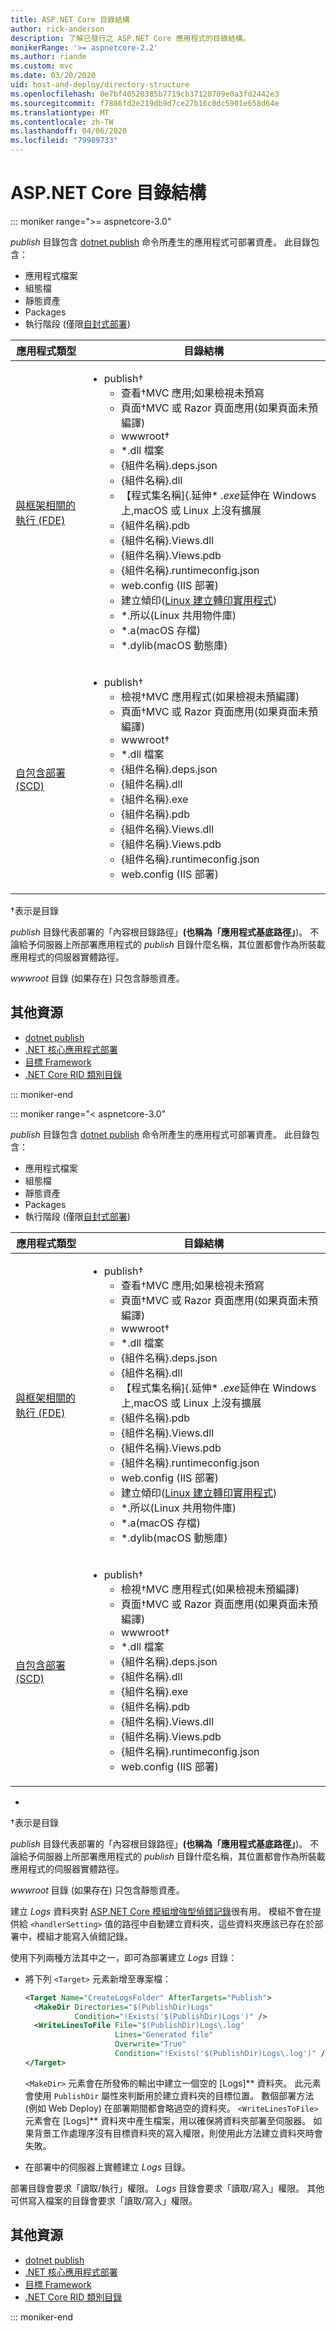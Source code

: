 ```yaml
---
title: ASP.NET Core 目錄結構
author: rick-anderson
description: 了解已發行之 ASP.NET Core 應用程式的目錄結構。
monikerRange: '>= aspnetcore-2.2'
ms.author: riande
ms.custom: mvc
ms.date: 03/20/2020
uid: host-and-deploy/directory-structure
ms.openlocfilehash: 0e7bf40520385b7719cb37120709e0a3fd2442e3
ms.sourcegitcommit: f7886fd2e219db9d7ce27b16c0dc5901e658d64e
ms.translationtype: MT
ms.contentlocale: zh-TW
ms.lasthandoff: 04/06/2020
ms.locfileid: "79989733"
---
```

# <a name="aspnet-core-directory-structure"></a>ASP.NET Core 目錄結構

::: moniker range=">= aspnetcore-3.0"

*publish* 目錄包含 [dotnet publish](/dotnet/core/tools/dotnet-publish) 命令所產生的應用程式可部署資產。 此目錄包含：

* 應用程式檔案
* 組態檔
* 靜態資產
* Packages
* 執行階段 (僅限[自封式部署](/dotnet/core/deploying/#self-contained-deployments-scd))

| 應用程式類型 | 目錄結構 |
| -------- | ------------------- |
| [與框架相關的執行 (FDE)](/dotnet/core/deploying/#framework-dependent-executables-fde) | <ul><li>publish&dagger;<ul><li>查看&dagger;MVC 應用;如果檢視未預寫</li><li>頁面&dagger;MVC 或 Razor 頁面應用(如果頁面未預編譯)</li><li>wwwroot&dagger;</li><li>\*.dll 檔案</li><li>{組件名稱}.deps.json</li><li>{組件名稱}.dll</li><li>【程式集名稱]{.延伸* *.exe*延伸在 Windows 上,macOS 或 Linux 上沒有擴展</li><li>{組件名稱}.pdb</li><li>{組件名稱}.Views.dll</li><li>{組件名稱}.Views.pdb</li><li>{組件名稱}.runtimeconfig.json</li><li>web.config (IIS 部署)</li><li>建立傾印([Linux 建立轉印實用程式](https://github.com/dotnet/coreclr/blob/master/Documentation/botr/xplat-minidump-generation.md#configurationpolicy))</li><li>\*.所以(Linux 共用物件庫)</li><li>\*.a(macOS 存檔)</li><li>\*.dylib(macOS 動態庫)</li></ul></li></ul> |
| [自包含部署 (SCD)](/dotnet/core/deploying/#self-contained-deployments-scd) | <ul><li>publish&dagger;<ul><li>檢視&dagger;MVC 應用程式(如果檢視未預編譯)</li><li>頁面&dagger;MVC 或 Razor 頁面應用(如果頁面未預編譯)</li><li>wwwroot&dagger;</li><li>\*.dll 檔案</li><li>{組件名稱}.deps.json</li><li>{組件名稱}.dll</li><li>{組件名稱}.exe</li><li>{組件名稱}.pdb</li><li>{組件名稱}.Views.dll</li><li>{組件名稱}.Views.pdb</li><li>{組件名稱}.runtimeconfig.json</li><li>web.config (IIS 部署)</li></ul></li></ul> |

&dagger;表示是目錄

*publish* 目錄代表部署的「內容根目錄路徑」**(也稱為「應用程式基底路徑」**)。 不論給予伺服器上所部署應用程式的 *publish* 目錄什麼名稱，其位置都會作為所裝載應用程式的伺服器實體路徑。

*wwwroot* 目錄 (如果存在) 只包含靜態資產。

## <a name="additional-resources"></a>其他資源

* [dotnet publish](/dotnet/core/tools/dotnet-publish)
* [.NET 核心應用程式部署](/dotnet/core/deploying/)
* [目標 Framework](/dotnet/standard/frameworks)
* [.NET Core RID 類別目錄](/dotnet/core/rid-catalog)

::: moniker-end

::: moniker range="< aspnetcore-3.0"

*publish* 目錄包含 [dotnet publish](/dotnet/core/tools/dotnet-publish) 命令所產生的應用程式可部署資產。 此目錄包含：

* 應用程式檔案
* 組態檔
* 靜態資產
* Packages
* 執行階段 (僅限[自封式部署](/dotnet/core/deploying/#self-contained-deployments-scd))

| 應用程式類型 | 目錄結構 |
| -------- | ------------------- |
| [與框架相關的執行 (FDE)](/dotnet/core/deploying/#framework-dependent-executables-fde) | <ul><li>publish&dagger;<ul><li>查看&dagger;MVC 應用;如果檢視未預寫</li><li>頁面&dagger;MVC 或 Razor 頁面應用(如果頁面未預編譯)</li><li>wwwroot&dagger;</li><li>\*.dll 檔案</li><li>{組件名稱}.deps.json</li><li>{組件名稱}.dll</li><li>【程式集名稱]{.延伸* *.exe*延伸在 Windows 上,macOS 或 Linux 上沒有擴展</li><li>{組件名稱}.pdb</li><li>{組件名稱}.Views.dll</li><li>{組件名稱}.Views.pdb</li><li>{組件名稱}.runtimeconfig.json</li><li>web.config (IIS 部署)</li><li>建立傾印([Linux 建立轉印實用程式](https://github.com/dotnet/coreclr/blob/master/Documentation/botr/xplat-minidump-generation.md#configurationpolicy))</li><li>\*.所以(Linux 共用物件庫)</li><li>\*.a(macOS 存檔)</li><li>\*.dylib(macOS 動態庫)</li></ul></li></ul> |
| [自包含部署 (SCD)](/dotnet/core/deploying/#self-contained-deployments-scd) | <ul><li>publish&dagger;<ul><li>檢視&dagger;MVC 應用程式(如果檢視未預編譯)</li><li>頁面&dagger;MVC 或 Razor 頁面應用(如果頁面未預編譯)</li><li>wwwroot&dagger;</li><li>\*.dll 檔案</li><li>{組件名稱}.deps.json</li><li>{組件名稱}.dll</li><li>{組件名稱}.exe</li><li>{組件名稱}.pdb</li><li>{組件名稱}.Views.dll</li><li>{組件名稱}.Views.pdb</li><li>{組件名稱}.runtimeconfig.json</li><li>web.config (IIS 部署)</li></ul></li></ul> |
-
&dagger;表示是目錄

*publish* 目錄代表部署的「內容根目錄路徑」**(也稱為「應用程式基底路徑」**)。 不論給予伺服器上所部署應用程式的 *publish* 目錄什麼名稱，其位置都會作為所裝載應用程式的伺服器實體路徑。

*wwwroot* 目錄 (如果存在) 只包含靜態資產。

建立 *Logs* 資料夾對 [ASP.NET Core 模組增強型偵錯記錄](xref:host-and-deploy/aspnet-core-module#enhanced-diagnostic-logs)很有用。 模組不會在提供給 `<handlerSetting>` 值的路徑中自動建立資料夾，這些資料夾應該已存在於部署中，模組才能寫入偵錯記錄。

使用下列兩種方法其中之一，即可為部署建立 *Logs* 目錄：

* 將下列 `<Target>` 元素新增至專案檔：

   ```xml
   <Target Name="CreateLogsFolder" AfterTargets="Publish">
     <MakeDir Directories="$(PublishDir)Logs" 
              Condition="!Exists('$(PublishDir)Logs')" />
     <WriteLinesToFile File="$(PublishDir)Logs\.log" 
                       Lines="Generated file" 
                       Overwrite="True" 
                       Condition="!Exists('$(PublishDir)Logs\.log')" />
   </Target>
   ```

   `<MakeDir>` 元素會在所發佈的輸出中建立一個空的 [Logs]** 資料夾。 此元素會使用 `PublishDir` 屬性來判斷用於建立資料夾的目標位置。 數個部署方法 (例如 Web Deploy) 在部署期間都會略過空的資料夾。 `<WriteLinesToFile>` 元素會在 [Logs]** 資料夾中產生檔案，用以確保將資料夾部署至伺服器。 如果背景工作處理序沒有目標資料夾的寫入權限，則使用此方法建立資料夾時會失敗。

* 在部署中的伺服器上實體建立 *Logs* 目錄。

部署目錄會要求「讀取/執行」權限。 *Logs* 目錄會要求「讀取/寫入」權限。 其他可供寫入檔案的目錄會要求「讀取/寫入」權限。

## <a name="additional-resources"></a>其他資源

* [dotnet publish](/dotnet/core/tools/dotnet-publish)
* [.NET 核心應用程式部署](/dotnet/core/deploying/)
* [目標 Framework](/dotnet/standard/frameworks)
* [.NET Core RID 類別目錄](/dotnet/core/rid-catalog)

::: moniker-end
